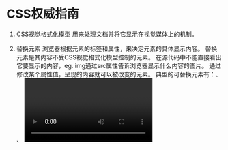 # CSS权威指南

1. CSS视觉格式化模型
    用来处理文档并将它显示在视觉媒体上的机制。


2. 替换元素
    浏览器根据元素的标签和属性，来决定元素的具体显示内容。
    替换元素是其内容不受CSS视觉格式化模型控制的元素。
    在源代码中不能直接看出它要显示的内容，eg. img通过src属性告诉浏览器显示什么内容的图片。
    通过修改某个属性值，呈现的内容就可以被改变的元素。
    典型的可替换元素有：<img>、 <object>、 <video>、 表单元素：<textarea>、<input>。
    某些元素只在特殊情况下变现为替换元素：<audio>、<canvas>。
    通过css content属性来插入的对象称作匿名可替换元素。

3. 不可替换元素
    不可替换元素是其内容受CSS视觉格式化模型控制的元素。
    在源代码中可以直接看出它要显示的内容。

4. HTML和XHTML中块级元素不能嵌套在内联元素里。
   CSS中对显示元素的嵌套不存在任何限制。

5. display默认值为inline，默认的其内容会显示为行内文本。

6. link标签的ref属性规定当前文档与被链接文档之间的关系。
   多个样式表会合并规则，并将其全部应用于文档。
   多个link标签，样式会合并

7. @import url(sheet.css) 媒体类型
   多个@import样式会全部加载，其中的所有样式规则都会在文档的显示中使用。

8. 兼容新旧浏览器，旧浏览器可能不识别style标签，造成样式规则显示在页面最上端，为了避免这种情况的发生。
   可以使用如下方法兼容新旧浏览器：
   因为浏览器会忽略无法识别的标签，所以可以写成：
   <style><!--
    @import 样式规则路径
    body {

    }
    ...
   -->
   </style>

9. CSS的基本特性是向文档中的一些元素类型应用某些规则。
10. 通配符选择器，类选择器、ID选择器、属性选择器（简单属性选择器， 部分属性选择器、 特定属性选择器）、后代选择器（也叫作包含选择器、上下文选择器）、伪类和伪元素选择器
